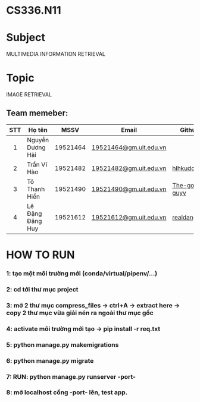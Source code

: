 # CS336.N11
# Subject

MULTIMEDIA INFORMATION RETRIEVAL
# Topic

IMAGE RETRIEVAL


## Team memeber:

| STT | Họ tên | MSSV | Email | Github |
| :---: | --- | --- | --- | --- | 
| 1 | Nguyễn Dương Hải | 19521464 | 19521464@gm.uit.edu.vn |                                  |
| 2 | Trần Vĩ Hào | 19521482 | 19521482@gm.uit.edu.vn | [hlhkudo](https://github.com/hlhkudo) |
| 3 | Tô Thanh Hiền | 19521490 | 19521490@gm.uit.edu.vn | [The-good-guyy](https://github.com/The-good-guyy) |
| 4 |Lê Đặng Đăng Huy|19521612|19521612@gm.uit.edu.vn|[realdanghuy](https://github.com/realdanghuy)|
# HOW TO RUN

### 1: tạo một môi trường mới (conda/virtual/pipenv/...)
### 2: cd tới thư mục project
### 3: mở 2 thư mục compress_files -> ctrl+A -> extract here -> copy 2 thư mục vừa giải nén ra ngoài thư mục gốc
### 4: activate môi trường mới tạo -> pip install -r req.txt
### 5: python manage.py makemigrations
### 6: python manage.py migrate
### 7: RUN: python manage.py runserver -port-
### 8: mở localhost cổng -port- lên, test app.
